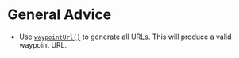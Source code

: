 #  General Advice

* Use [`waypointUrl()`](src/lib/waypoint-url.js) to generate all URLs. This will produce a valid waypoint URL.
